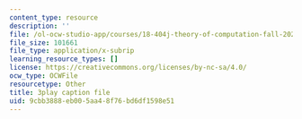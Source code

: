 ```yaml
---
content_type: resource
description: ''
file: /ol-ocw-studio-app/courses/18-404j-theory-of-computation-fall-2020/9cbb3888eb005aa48f76bd6df1598e51_TTArY7ojshU.vtt
file_size: 101661
file_type: application/x-subrip
learning_resource_types: []
license: https://creativecommons.org/licenses/by-nc-sa/4.0/
ocw_type: OCWFile
resourcetype: Other
title: 3play caption file
uid: 9cbb3888-eb00-5aa4-8f76-bd6df1598e51
---
```

